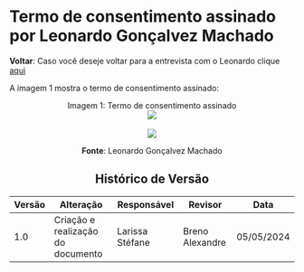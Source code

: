 # Termo de consentimento assinado por Leonardo Gonçalvez Machado

**Voltar**: Caso você deseje voltar para a entrevista com o Leonardo clique [aqui](PerfilUsuario/Estudantes/Entrevistas/Gravacao/Leonardo.md)

A imagem 1 mostra o termo de consentimento assinado:

  <div align="center">
    Imagem 1: Termo de consentimento assinado
    <br>
    <img src="https://raw.githubusercontent.com/Interacao-Humano-Computador/2024.1-SIGAA/main/docs/Midia/NovasFotos/MaisTermosConsentimentos/lEONARDO1.jpeg">

 <div align="center">
    <br>
    <img src="https://raw.githubusercontent.com/Interacao-Humano-Computador/2024.1-SIGAA/main/docs/Midia/NovasFotos/MaisTermosConsentimentos/lEONARDO2.jpeg">

**Fonte**: Leonardo Gonçalvez Machado

## Histórico de Versão

| Versão | Alteração                         | Responsável     | Revisor         | Data       |
| ------ | --------------------------------- | --------------- | --------------- | ---------- |
| 1.0    | Criação e realização do documento | Larissa Stéfane | Breno Alexandre | 05/05/2024 |

